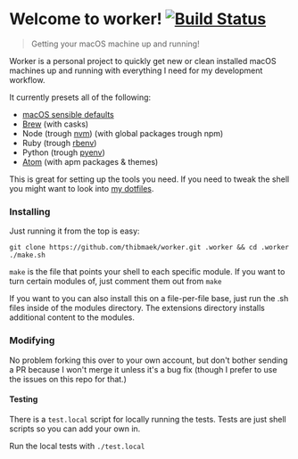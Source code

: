 # Welcome to worker! [![Build Status](https://travis-ci.org/thibmaek/worker.svg?branch=master)](https://travis-ci.org/thibmaek/worker)
> Getting your macOS machine up and running!

Worker is a personal project to quickly get new or clean installed macOS machines
up and running with everything I need for my development workflow.

It currently presets all of the following:
* [macOS sensible defaults](https://github.com/mathiasbynens/dotfiles/blob/master/.macos)
* [Brew](https://github.com/Homebrew/homebrew) (with casks)
* Node (trough [nvm](https://github.com/creationix/nvm)) (with global packages trough npm)
* Ruby (trough [rbenv](https://github.com/rbenv/rbenv))
* Python (trough [pyenv](https://github.com/yyuu/pyenv))
* [Atom](https://github.com/atom/atom) (with apm packages & themes)

This is great for setting up the tools you need. If you need to tweak the shell you might want to look into [my dotfiles](https://github.com/thibmaek/dotfiles).

### Installing
Just running it from the top is easy:

```shell
git clone https://github.com/thibmaek/worker.git .worker && cd .worker
./make.sh
```

`make` is the file that points your shell to each specific module.
If you want to turn certain modules of, just comment them out from `make`

If you want to you can also install this on a file-per-file base, just run the .sh files inside of the modules directory. The extensions directory installs additional content to the modules.

### Modifying
No problem forking this over to your own account, but don't bother sending a PR because I won't merge it unless it's a bug fix (though I prefer to use the issues on this repo for that.)

#### Testing
There is a `test.local` script for locally running the tests.
Tests are just shell scripts so you can add your own in.

Run the local tests with `./test.local`
